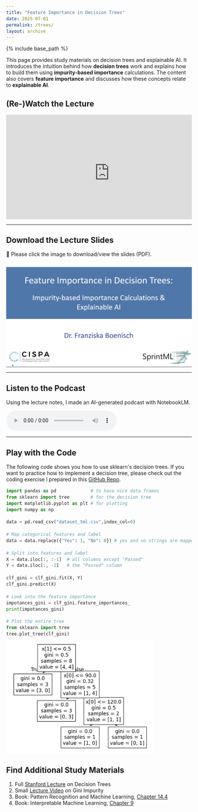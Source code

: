 ```yaml
---
title: "Feature Importance in Decision Trees"
date: 2025-07-01
permalink: /trees/
layout: archive
---
```


<script src="//yihui.org/js/math-code.js"></script>
<!-- Just one possible MathJax CDN below. You may use others. -->
<script async
  src="//mathjax.rstudio.com/latest/MathJax.js?config=TeX-MML-AM_CHTML">
</script>

{% include base_path %}


This page provides study materials on decision trees and explainable AI. It introduces the intuition behind how **decision trees** work and explains how to build them using **impurity-based importance** calculations. The content also covers **feature importance** and discusses how these concepts relate to **explainable AI**.

## (Re-)Watch the Lecture

<div style="max-width: 800px; margin: auto;">
<div style="position: relative; padding-bottom: 56.25%; height: 0; overflow: hidden;">
  <iframe width="560" height="315" src="https://www.youtube.com/embed/pVoB43A-_tI?si=Ht2OMR1pT50RvNBt" title="YouTube video player" frameborder="0" allow="accelerometer; autoplay; clipboard-write; encrypted-media; gyroscope; picture-in-picture; web-share" referrerpolicy="strict-origin-when-cross-origin" allowfullscreen></iframe>
</div>
</div>

---

## Download the Lecture Slides

📄 Please click the image to download/view the slides (PDF).

<a href="{% include base_path %}/files/2025-07-trees/lecture-slides.pdf">
  <img src="/files/2025-07-trees/trees.png" alt="Slides Preview" width="800" style="display:block; margin:auto;">
</a>



---

## Listen to the Podcast

Using the lecture notes, I made an AI-generated podcast with NotebookLM. 

<audio controls>
  <source src="/files/2025-07-trees/trees-podcast.wav" type="audio/wav">
  Your browser does not support the audio element.
</audio>

---

## Play with the Code  

The following code shows you how to use sklearn's decision trees. If you want to practice how to implement a decision tree, please check out the coding exercise I prepared in this [GitHub Repo](https://github.com/fraboeni/trees/blob/main/decision_trees_and_feature_importance.ipynb).
```python
import pandas as pd             # to have nice data frames
from sklearn import tree        # for the decision tree
import matplotlib.pyplot as plt # for plotting
import numpy as np

data = pd.read_csv("dataset_tml.csv",index_col=0)

# Map categorical features and label
data = data.replace({"Yes": 1, "No": 0}) # yes and no strings are mapped to 1 and 0

# Split into features and label
X = data.iloc[:, :-1]  # all columns except "Passed"
Y = data.iloc[:, -1]   # the "Passed" column

clf_gini = clf_gini.fit(X, Y)
clf_gini.predict(X)

# Look into the feature importance
impotances_gini = clf_gini.feature_importances_
print(impotances_gini)

# Plot the entire tree
from sklearn import tree
tree.plot_tree(clf_gini)
```

<img src="/files/2025-07-trees/final_tree.png" alt="Final Decision Tree" width="400">

## Find Additional Study Materials

1. Full [Stanford Lecture](https://www.youtube.com/watch?v=wr9gUr-eWdA) on Decision Trees
2. Small [Lecture Video](https://www.youtube.com/watch?v=_L39rN6gz7Y ) on Gini Impurity
3. Book: Pattern Recognition and Machine Learning, [Chapter 14.4](https://github.com/Benlau93/Data-Science-Curriculum/blob/master/Bishop-Pattern-Recognition-and-Machine-Learning-2006.pdf)
4. Book: Interpretable Machine Learning, [Chapter 9](https://christophm.github.io/interpretable-ml-book/)

